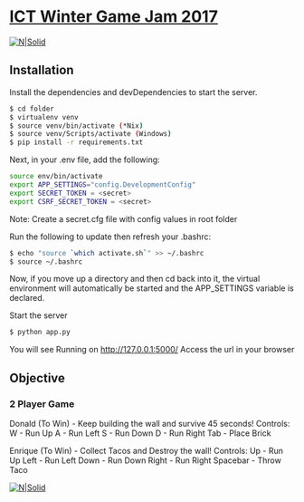 # [ICT Winter Game Jam 2017](http://ictgamejam.com)
[![N|Solid](https://locotaco.herokuapp.com/static/img/intro/playgame.png)](https://locotaco.herokuapp.com)

## Installation

Install the dependencies and devDependencies to start the server.

```sh
$ cd folder
$ virtualenv venv
$ source venv/bin/activate (*Nix)
$ source venv/Scripts/activate (Windows)
$ pip install -r requirements.txt
```

Next, in your .env file, add the following:

```sh
source env/bin/activate
export APP_SETTINGS="config.DevelopmentConfig"
export SECRET_TOKEN = <secret>
export CSRF_SECRET_TOKEN = <secret>
```
Note: Create a secret.cfg file with config values in root folder

Run the following to update then refresh your .bashrc:

```sh
$ echo "source `which activate.sh`" >> ~/.bashrc
$ source ~/.bashrc
```

Now, if you move up a directory and then cd back into it, the virtual environment will automatically be started and the APP_SETTINGS variable is declared.

Start the server
```sh
$ python app.py
```
You will see Running on http://127.0.0.1:5000/
Access the url in your browser

## Objective

### 2 Player Game

Donald (To Win) - Keep building the wall and survive 45 seconds!
Controls:
W - Run Up
A - Run Left
S - Run Down
D - Run Right
Tab - Place Brick

Enrique (To Win) - Collect Tacos and Destroy the wall!
Controls:
Up - Run Up
Left - Run Left
Down - Run Down
Right - Run Right
Spacebar - Throw Taco

[![N|Solid](https://locotaco.herokuapp.com/static/img/intro/playgame.png)](https://locotaco.herokuapp.com)
